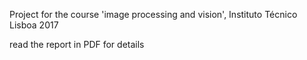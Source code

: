 Project for the course 'image processing and vision', Instituto Técnico Lisboa 2017

read the report in PDF for details
